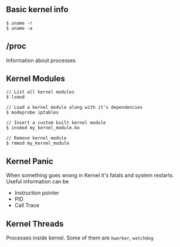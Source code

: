 ## Basic kernel info
```
$ uname -r
$ uname -a
```

## /proc
Information about processes

## Kernel Modules
```
// List all kernel modules
$ lsmod

// Load a kernel module along with it's dependencies
$ modeprobe iptables

// Insert a custom built kernel module
$ insmod my_kernel_module.ko

// Remove kernel module
$ rmmod my_kernel_module

```

## Kernel Panic
When something goes wrong in Kernel it's fatals and system restarts. Useful
information can be

- Instruction pointer
- PID
- Call Trace

## Kernel Threads
Processes inside kernel. Some of them are `kworker`, `watchdog`
